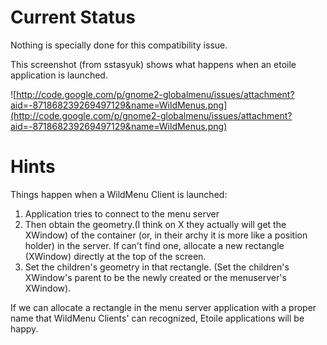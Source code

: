 # Current Status #
Nothing is specially done for this compatibility issue.

This screenshot (from sstasyuk) shows what happens when an etoile application is launched.

![http://code.google.com/p/gnome2-globalmenu/issues/attachment?aid=-871868239269497129&name=WildMenus.png](http://code.google.com/p/gnome2-globalmenu/issues/attachment?aid=-871868239269497129&name=WildMenus.png)


# Hints #
Things happen when a WildMenu Client is launched:

  1. Application tries to connect to the menu server
  1. Then obtain the geometry.(I think on X they actually will get the XWindow) of the container (or, in their archy it is more like a position holder) in the server. If can't find one, allocate a new rectangle (XWindow) directly at the top of the screen.
  1. Set the children's geometry in that rectangle. (Set the children's XWindow's parent to be the newly created or the menuserver's XWindow).

If we can allocate a rectangle in the menu server application with a proper name that WildMenu Clients' can recognized, Etoile applications will be happy.
